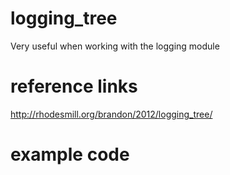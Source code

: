 # logging_tree
Very useful when working with the logging module

# reference links
http://rhodesmill.org/brandon/2012/logging_tree/

# example code
